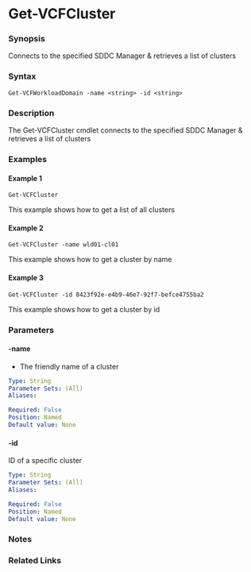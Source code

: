 # Get-VCFCluster

### Synopsis
Connects to the specified SDDC Manager & retrieves a list of clusters

### Syntax
```
Get-VCFWorkloadDomain -name <string> -id <string>
```

### Description
The Get-VCFCluster cmdlet connects to the specified SDDC Manager & retrieves a list of clusters

### Examples
#### Example 1
```
Get-VCFCluster
```
This example shows how to get a list of all clusters

#### Example 2
```
Get-VCFCluster -name wld01-cl01
```
This example shows how to get a cluster by name

#### Example 3
```
Get-VCFCluster -id 8423f92e-e4b9-46e7-92f7-befce4755ba2
```
This example shows how to get a cluster by id

### Parameters

#### -name
- The friendly name of a cluster

```yaml
Type: String
Parameter Sets: (All)
Aliases:

Required: False
Position: Named
Default value: None
```

#### -id
ID of a specific cluster

```yaml
Type: String
Parameter Sets: (All)
Aliases:

Required: False
Position: Named
Default value: None
```

### Notes

### Related Links

